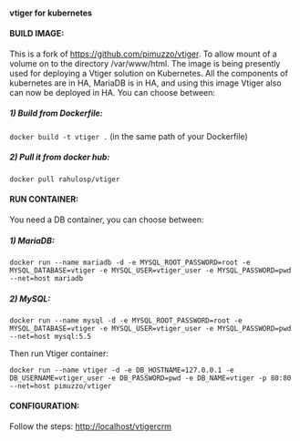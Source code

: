 #### vtiger for kubernetes
#### BUILD IMAGE:
This is a fork of https://github.com/pimuzzo/vtiger. To allow mount of a volume on to the directory /var/www/html. The image is being presently used for deploying a Vtiger solution on Kubernetes. All the components of kubernetes are in HA, MariaDB is in HA, and using this image Vtiger also can now be deployed in HA.
You can choose between:

##### 1) Build from Dockerfile:

` docker build -t vtiger . ` (in the same path of your Dockerfile)

##### 2) Pull it from docker hub:
` docker pull rahulosp/vtiger `

#### RUN CONTAINER:

You need a DB container, you can choose between:

##### 1) MariaDB:
` docker run --name mariadb -d -e MYSQL_ROOT_PASSWORD=root -e MYSQL_DATABASE=vtiger -e MYSQL_USER=vtiger_user -e MYSQL_PASSWORD=pwd --net=host mariadb `

##### 2) MySQL:
` docker run --name mysql -d -e MYSQL_ROOT_PASSWORD=root -e MYSQL_DATABASE=vtiger -e MYSQL_USER=vtiger_user -e MYSQL_PASSWORD=pwd --net=host mysql:5.5 `

Then run Vtiger container:

` docker run --name vtiger -d -e DB_HOSTNAME=127.0.0.1 -e DB_USERNAME=vtiger_user -e DB_PASSWORD=pwd -e DB_NAME=vtiger -p 80:80 --net=host pimuzzo/vtiger `

#### CONFIGURATION:

Follow the steps: [http://localhost/vtigercrm](http://<your_ip_address>/vtigercrm)
